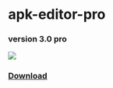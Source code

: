 # apk-editor-pro
### version 3.0 pro
<img src="https://github.com/issamiso/apk-editor-pro/raw/main/icon.png">

### <a href="https://github.com/issamiso/apk-editor-pro/raw/main/apk_editor_pro.apk">Download</a>


